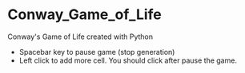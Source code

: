 # Conway_Game_of_Life
Conway's Game of Life created with Python

- Spacebar key to pause game (stop generation)
- Left click to add more cell. You should click after pause the game.
  
